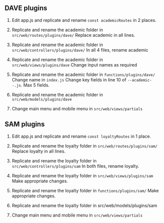 DAVE plugins
-------------
1. Edit app.js and replicate and rename `const academicRoutes` in 2 places.

2. Replicate and rename the academic folder in `src/web/routes/plugins/dave/`
Replace academic in all lines.

3. Replicate and rename the academic folder in `src/web/controllers/plugins/dave/`
In all 4 files, rename academic

4. Replicate and rename the academic folder in `src/web/views/plugins/dave`
Change input names as required

5. Replicate and rename the academic folder in `functions/plugins/dave/`
Change name in `index.js`
Change key fields in line 10 of `--academic--.js`. Max 5 fields.

6. Replicate and rename the academic folder in `src/web/models/plugins/dave`

7. Change main menu and mobile menu in `src/web/views/partials`

SAM plugins
-------------
1. Edit app.js and replicate and rename `const loyaltyRoutes` in 1 place.

2. Replicate and rename the loyalty folder in `src/web/routes/plugins/sam/`
Replace loyalty in all lines.

3. Replicate and rename the loyalty folder in `src/web/controllers/plugins/sam`
In both files, rename loyalty.

4. Replicate and rename the loyalty folder in `src/web/views/plugins/sam`
Make appropriate changes.

5. Replicate and rename the loyalty folder in `functions/plugins/sam/`
Make appropriate changes.

6. Replicate and rename the loyalty folder in src/web/models/plugins/sam

7. Change main menu and mobile menu in `src/web/views/partials`
